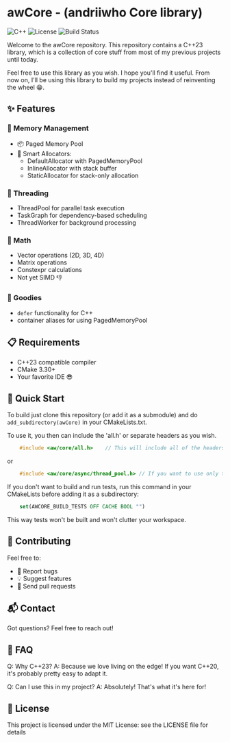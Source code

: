 # awCore - (andriiwho Core library)

![C++](https://img.shields.io/badge/C%2B%2B-23-blue.svg)
![License](https://img.shields.io/badge/license-MIT-green.svg)
![Build Status](https://img.shields.io/badge/build-passing-brightgreen.svg)

Welcome to the awCore repository. This repository contains a C++23 library, which is a collection of core stuff from most of my 
previous projects until today.

Feel free to use this library as you wish. I hope you'll find it useful.
From now on, I'll be using this library to build my projects instead of reinventing the wheel 😁.

## ✨ Features
### 🧠 Memory Management
- 📦 Paged Memory Pool
- 🎯 Smart Allocators:
    - DefaultAllocator with PagedMemoryPool
    - InlineAllocator with stack buffer
    - StaticAllocator for stack-only allocation

### 🧵 Threading
- ThreadPool for parallel task execution
- TaskGraph for dependency-based scheduling
- ThreadWorker for background processing

### 🔢 Math
- Vector operations (2D, 3D, 4D)
- Matrix operations
- Constexpr calculations
- Not yet SIMD 👎

### 🍕 Goodies
- ```defer``` functionality for C++
- container aliases for using PagedMemoryPool

## 📋 Requirements
- C++23 compatible compiler
- CMake 3.30+
- Your favorite IDE 😎


## 🚀 Quick Start

To build just clone this repository (or add it as a submodule) and do ```add_subdirectory(awCore)``` in your CMakeLists.txt.

To use it, you then can include the 'all.h' or separate headers as you wish.
```C++
    #include <aw/core/all.h>    // This will include all of the headers. (You can add it to your pch to build it faster)
```
or
```C++
    #include <aw/core/async/thread_pool.h> // If you want to use only the memory pool class.
```

If you don't want to build and run tests, run this command in your CMakeLists before adding it as a subdirectory:
```cmake
    set(AWCORE_BUILD_TESTS OFF CACHE BOOL "")
```
This way tests won't be built and won't clutter your workspace.

## 🤝 Contributing
Feel free to:
- 🐛 Report bugs
- 💡 Suggest features
- 🔧 Send pull requests

## 📬 Contact
Got questions? Feel free to reach out!

## 🤔 FAQ
Q: Why C++23? A: Because we love living on the edge! If you want C++20, it's probably pretty easy to adapt it.

Q: Can I use this in my project? A: Absolutely! That's what it's here for!

## 📄 License
This project is licensed under the MIT License: see the LICENSE file for details
